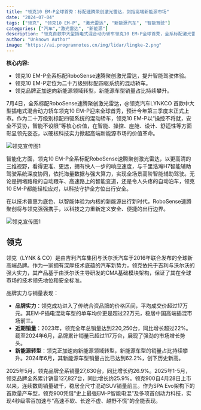 ```yaml
---
title: "领克10 EM-P全球首秀：标配速腾聚创激光雷达，剑指高端新能源市场"
date: "2024-07-04"
tags: ["领克", "领克10 EM-P", "激光雷达", "新能源汽车", "智能驾驶"]
categories: ["汽车","激光雷达", "新能源"]
description: "领克首款中大型插电式混合动力轿车领克10 EM-P全球首秀，全系标配激光雷达，预计第三季度末上市。"
author: "Unknown Author"
image: "https://ai.programnotes.cn/img/lidar/lingke-2.png"
---
```


**核心内容:**
- 领克10 EM-P全系标配RoboSense速腾聚创激光雷达，提升智能驾驶体验。
- 领克10 EM-P定位为二十万级别标配四驱系统的混动轿车。
- 领克品牌正加速向新能源领域转型，新能源车型销量占比持续攀升。

7月4日，全系标配RoboSense速腾聚创激光雷达，@领克汽车LYNKCO 首款中大型插电式混合动力轿车领克10 EM-P迎来全球首秀，预计今年第三季度末正式上市。作为二十万级别标配四驱系统的混动轿车，领克10 EM-P以“操控不将就，安全不妥协，智能不设限”等核心价值，在智能、操控、座舱、设计、舒适性等方面彰显领先姿态，以硬核科技实力掀起高端新能源市场的价值革命。

![领克宣传图1](https://ai.programnotes.cn/img/lidar/lingke-1.png)

智能化方面，领克10 EM-P全系标配RoboSense速腾聚创激光雷达，以更高清的三维视野，看得更准、更远，拥有快人一步的响应速度，与千里浩瀚H7智能辅助驾驶系统深度协同，依托海量数据与强大算力，实现全场景高阶智能辅助驾驶。无论是拥堵路段的自动跟车、高速路上的智能变道，还是令人头疼的自动泊车，领克10 EM-P都能轻松应对，以科技守护全方位出行安全。

在以技术普惠为底色、以智能体验为内核的新能源出行新时代，RoboSense速腾聚创将与领克强强携手，以科技之力重新定义安全、便捷的出行边界。

![领克宣传图1](https://ai.programnotes.cn/img/lidar/lingke-2.png)

## 领克

领克（LYNK & CO）是由吉利汽车集团与沃尔沃汽车于2016年联合发布的全球新高端品牌。作为一家拥有深厚技术底蕴的汽车新势力，领克依托于吉利与沃尔沃的强大实力，其产品基于由沃尔沃主导研发的CMA基础模块架构，保证了其在全球市场的技术领先地位和安全标准。

品牌实力与销量表现：
*   **品牌实力**：领克成功进入了传统合资品牌的价格区间，平均成交价超过17万元。其EM-P插电混动车型的单车均价更是超过22万元，稳居中国高端插混市场前三。
*   **近期销量**：2023年，领克全年总销量达到220,250台，同比增长超过22%。截至2024年6月，品牌累计销量已超过117万台，展现了强劲的市场增长势头。
*   **新能源转型**：领克正加速向新能源领域转型，新能源车型的销量占比持续攀升。2024年6月，其新能源车型销量占比已达到62.2%，创下历史新高。
  
2025年5月，领克品牌全系销量27,630台，同比增长约26.9%。2025年1-5月，领克品牌全系累计销量127,827台，同比增长约25.9%。领克900自4月28日上市以来，连续数周销量破千，稳居全尺寸混动SUV销量前三。作为SPA Evo架构下的首款量产车型，领克900凭借“史上最强EM-P智能电混”及多项首创动力科技，实现4秒级零百加速与“高速不软、长途不虚、越野不慌”的全能表现。